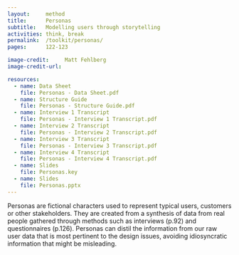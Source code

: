 ```yaml
---
layout:     method
title:      Personas
subtitle:   Modelling users through storytelling
activities: think, break
permalink:  /toolkit/personas/
pages:      122-123

image-credit:     Matt Fehlberg
image-credit-url: 

resources:
  - name: Data Sheet
    file: Personas - Data Sheet.pdf
  - name: Structure Guide
    file: Personas - Structure Guide.pdf
  - name: Interview 1 Transcript
    file: Personas - Interview 1 Transcript.pdf
  - name: Interview 2 Transcript
    file: Personas - Interview 2 Transcript.pdf
  - name: Interview 3 Transcript
    file: Personas - Interview 3 Transcript.pdf
  - name: Interview 4 Transcript
    file: Personas - Interview 4 Transcript.pdf
  - name: Slides
    file: Personas.key
  - name: Slides
    file: Personas.pptx
---
```


Personas are fictional characters used to represent typical users, customers or other stakeholders. They are created from a synthesis of data from real people gathered through methods such as interviews (p.92) and questionnaires (p.126). Personas can distil the information from our raw user data that is most pertinent to the design issues, avoiding idiosyncratic information that might be misleading.